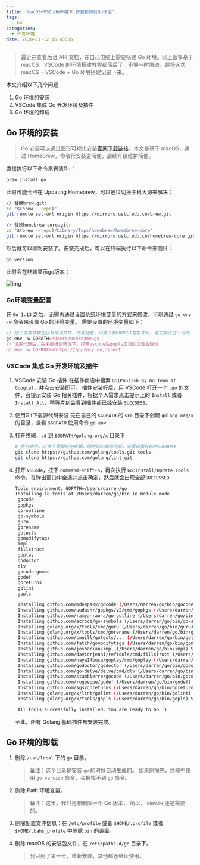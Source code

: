 ```yaml
---
title: 'macOS+VSCode环境下,安装和卸载Go环境'
tags:
  - Go
categories:
  - 开发环境
date: 2020-11-12 16:43:06
---
```



> 最近在查看后台 API 文档，在自己电脑上需要搭建 Go 环境。网上很多基于 macOS、VSCode 的环境搭建教程都落后了，不够与时俱进，顾将这次 macOS + VSCode + Go 环境搭建记录下来。

本文介绍以下几个问题：

1. Go 环境的安装
2. VSCode 集成 Go 开发环境及插件
3. Go 环境的卸载

## Go 环境的安装

> Go 安装可以通过图形可视化安装[官网下载链接](https://golang.org/dl/)。本文是基于 macOS，通过 HomeBrew，命令行安装更简便，后续升级维护简便。

直接执行以下命令来安装Go：

```bash
brew install go
```

此时可能会卡在 Updating Homebrew，可以通过切换中科大源来解决：

```bash
// 替换brew.git:
cd "$(brew --repo)"
git remote set-url origin https://mirrors.ustc.edu.cn/brew.git

// 替换homebrew-core.git:
cd "$(brew --repo)/Library/Taps/homebrew/homebrew-core"
git remote set-url origin https://mirrors.ustc.edu.cn/homebrew-core.git
```

然后就可以顺利安装了。安装完成后，可以在终端执行以下命令来测试：

```bash
go version
```

此时会在终端显示go版本：

![img](/uploads/image-20201112162352406.png)

### Go环境变量配置

在 `Go 1.13` 之后，无需再通过设置系统环境变量的方式来修改，可以通过 `go env -w` 命令来设置 Go 的环境变量。
需要设置的环境变量如下：

```javascript
// 用于存放依赖包以及编译文件，比较随意，只要不和GOROOT重名即可，官方禁止这一行为
go env -w GOPATH=/Users/username/go
// 设置代理后，在未翻墙的情况下，打开vscode后gopls工具的加载会很快
go env -w GOPROXY=https://goproxy.cn,direct
```

### VSCode 集成 Go 开发环境及插件

1. VSCode 安装 Go 插件
   在插件商店中搜索 `Go(Publish By Go Team at Google)`，并点击安装即可。
   插件安装好后，用 VSCode 打开一个 `.go` 的文件，会提示安装 Go 相关插件，根据个人需求点击提示上的 `Install` 或者 `Install All`，稍等片刻会看到插件都已经安装 `SUCCSESS`。

2. 使用Git下载源代码安装
   先在自己的 `$GOPATH` 的 `src` 目录下创建 `golang.org/x` 的目录，查看 `$GOPATH` 使用命令 `go env`

3. 打开终端，`cd` 到 `$GOPATH/golang.org/x` 目录下

   ```bash
   # 执行命令，这步不需要任何代理，国内网站即可完成，无需设置任何的GOPROXY
   git clone https://github.com/golang/tools.git tools
   git clone https://github.com/golang/lint.git
   ```

4. 打开 `VSCode`，按下 `command+shift+p`，再次执行 `Go:Install/Update Tools` 命令，在弹出窗口中全选并点击确定，然后就会出现全部`SUCCESSED`

   ```bash
   Tools environment: GOPATH=/Users/darren/go
   Installing 18 tools at /Users/darren/go/bin in module mode.
    gocode
    gopkgs
    go-outline
    go-symbols
    guru
    gorename
    gotests
    gomodifytags
    impl
    fillstruct
    goplay
    godoctor
    dlv
    gocode-gomod
    godef
    goreturns
    golint
    gopls

    Installing github.com/mdempsky/gocode (/Users/darren/go/bin/gocode) SUCCEEDED
    Installing github.com/uudashr/gopkgs/v2/cmd/gopkgs (/Users/darren/go/bin/gopkgs) SUCCEEDED
    Installing github.com/ramya-rao-a/go-outline (/Users/darren/go/bin/go-outline) SUCCEEDED
    Installing github.com/acroca/go-symbols (/Users/darren/go/bin/go-symbols) SUCCEEDED
    Installing golang.org/x/tools/cmd/guru (/Users/darren/go/bin/guru) SUCCEEDED
    Installing golang.org/x/tools/cmd/gorename (/Users/darren/go/bin/gorename) SUCCEEDED
    Installing github.com/cweill/gotests/... (/Users/darren/go/bin/gotests) SUCCEEDED
    Installing github.com/fatih/gomodifytags (/Users/darren/go/bin/gomodifytags) SUCCEEDED
    Installing github.com/josharian/impl (/Users/darren/go/bin/impl) SUCCEEDED
    Installing github.com/davidrjenni/reftools/cmd/fillstruct (/Users/darren/go/bin/fillstruct) SUCCEEDED
    Installing github.com/haya14busa/goplay/cmd/goplay (/Users/darren/go/bin/goplay) SUCCEEDED
    Installing github.com/godoctor/godoctor (/Users/darren/go/bin/godoctor) SUCCEEDED
    Installing github.com/go-delve/delve/cmd/dlv (/Users/darren/go/bin/dlv) SUCCEEDED
    Installing github.com/stamblerre/gocode (/Users/darren/go/bin/gocode-gomod) SUCCEEDED
    Installing github.com/rogpeppe/godef (/Users/darren/go/bin/godef) SUCCEEDED
    Installing github.com/sqs/goreturns (/Users/darren/go/bin/goreturns) SUCCEEDED
    Installing golang.org/x/lint/golint (/Users/darren/go/bin/golint) SUCCEEDED
    Installing golang.org/x/tools/gopls (/Users/darren/go/bin/gopls) SUCCEEDED

    All tools successfully installed. You are ready to Go :).
    ```

    至此，所有 Golang 基础插件都安装完成。

## Go 环境的卸载

1. 删除 `/usr/local` 下的 `go` 目录。

   > 备注：这个目录是安装 `go` 的时候自动生成的。 如果删除完，终端中使用 `go version` 命令，会报找不到 `go` 命令。

2. 删除 Path 环境变量。

   > 备注：这里，我只是想删除一个 Go 版本， 所以， `GOPATH` 还是需要的。

3. 删除配置文件信息：在 `/etc/profile` 或者 `$HOME/.profile` 或者 `$HOME/.bahs_profile` 中删除 `bin` 的设置。

4. 删除 macOS 的安装包文件，在 `/etc/paths.d/go` 目录下。

   > 我只用了第一步，重新安装，其他都还继续使用。
